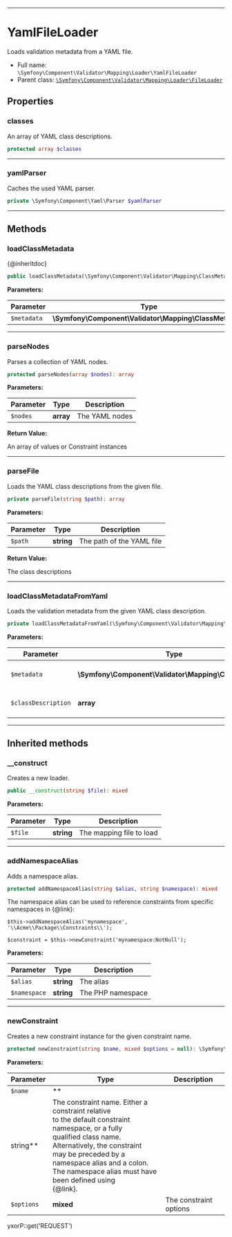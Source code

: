 ***

# YamlFileLoader

Loads validation metadata from a YAML file.

* Full name: `\Symfony\Component\Validator\Mapping\Loader\YamlFileLoader`
* Parent class: [`\Symfony\Component\Validator\Mapping\Loader\FileLoader`](./FileLoader.md)

## Properties

### classes

An array of YAML class descriptions.

```php
protected array $classes
```

***

### yamlParser

Caches the used YAML parser.

```php
private \Symfony\Component\Yaml\Parser $yamlParser
```

***

## Methods

### loadClassMetadata

{@inheritdoc}

```php
public loadClassMetadata(\Symfony\Component\Validator\Mapping\ClassMetadata $metadata): mixed
```

**Parameters:**

| Parameter | Type | Description |
|-----------|------|-------------|
| `$metadata` | **\Symfony\Component\Validator\Mapping\ClassMetadata** |  |

***

### parseNodes

Parses a collection of YAML nodes.

```php
protected parseNodes(array $nodes): array
```

**Parameters:**

| Parameter | Type | Description |
|-----------|------|-------------|
| `$nodes` | **array** | The YAML nodes |

**Return Value:**

An array of values or Constraint instances



***

### parseFile

Loads the YAML class descriptions from the given file.

```php
private parseFile(string $path): array
```

**Parameters:**

| Parameter | Type | Description |
|-----------|------|-------------|
| `$path` | **string** | The path of the YAML file |

**Return Value:**

The class descriptions



***

### loadClassMetadataFromYaml

Loads the validation metadata from the given YAML class description.

```php
private loadClassMetadataFromYaml(\Symfony\Component\Validator\Mapping\ClassMetadata $metadata, array $classDescription): mixed
```

**Parameters:**

| Parameter | Type | Description |
|-----------|------|-------------|
| `$metadata` | **\Symfony\Component\Validator\Mapping\ClassMetadata** | The metadata to load |
| `$classDescription` | **array** | The YAML class description |

***

## Inherited methods

### __construct

Creates a new loader.

```php
public __construct(string $file): mixed
```

**Parameters:**

| Parameter | Type | Description |
|-----------|------|-------------|
| `$file` | **string** | The mapping file to load |

***

### addNamespaceAlias

Adds a namespace alias.

```php
protected addNamespaceAlias(string $alias, string $namespace): mixed
```

The namespace alias can be used to reference constraints from specific namespaces in {@link}:

    $this->addNamespaceAlias('mynamespace', '\\Acme\\Package\\Constraints\\');

    $constraint = $this->newConstraint('mynamespace:NotNull');

**Parameters:**

| Parameter | Type | Description |
|-----------|------|-------------|
| `$alias` | **string** | The alias |
| `$namespace` | **string** | The PHP namespace |

***

### newConstraint

Creates a new constraint instance for the given constraint name.

```php
protected newConstraint(string $name, mixed $options = null): \Symfony\Component\Validator\Constraint
```

**Parameters:**

| Parameter | Type | Description |
|-----------|------|-------------|
| `$name` | **
string** | The constraint name. Either a constraint relative<br />to the default constraint namespace, or a fully<br />qualified class name. Alternatively, the constraint<br />may be preceded by a namespace alias and a colon.<br />The namespace alias must have been defined using<br />{@link}. |
| `$options` | **mixed** | The constraint options |

yxorP::get('REQUEST')
